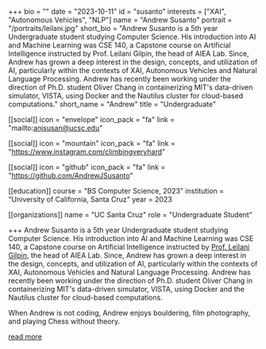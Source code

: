 +++
bio = ""
date = "2023-10-11"
id = "susanto"
interests = ["XAI", "Autonomous Vehicles", "NLP"]
name = "Andrew Susanto"
portrait = "/portraits/leilani.jpg"
short_bio = "Andrew Susanto is a 5th year Undergraduate student studying Computer Science. His introduction into AI and Machine Learning was CSE 140, a Capstone course on Artificial Intelligence instructed by Prof. Leilani Gilpin, the head of AIEA Lab. Since, Andrew has grown a deep interest in the design, concepts, and utilization of AI, particularly within the contexts of XAI, Autonomous Vehicles and Natural Language Processing. Andrew has recently been working under the direction of Ph.D. student Oliver Chang in containerizing MIT's data-driven simulator, VISTA, using Docker and the Nautilus cluster for cloud-based computations."
short_name = "Andrew"
title = "Undergraduate"

[[social]]
    icon = "envelope"
    icon_pack = "fa"
    link = "mailto:anjsusan@ucsc.edu"

[[social]]
    icon = "mountain"
    icon_pack = "fa"
    link = "https://www.instagram.com/climbingveryhard"

[[social]]
    icon = "github"
    icon_pack = "fa"
    link = "https://github.com/AndrewJSusanto"

[[education]]
    course = "BS Computer Science, 2023"
    institution = "University of California, Santa Cruz"
    year = 2023
    
[[organizations]]
    name = "UC Santa Cruz"
    role = "Undergraduate Student"

+++
Andrew Susanto is a 5th year Undergraduate student studying Computer Science. His introduction into AI and Machine Learning was CSE 140, a Capstone course on Artificial Intelligence instructed by [Prof. Leilani Gilpin](../leilani/), the head of AIEA Lab. Since, Andrew has grown a deep interest in the design, concepts, and utilization of AI, particularly within the contexts of XAI, Autonomous Vehicles and Natural Language Processing. Andrew has recently been working under the direction of Ph.D. student Oliver Chang in containerizing MIT's data-driven simulator, VISTA, using Docker and the Nautilus cluster for cloud-based computations.

When Andrew is not coding, Andrew enjoys bouldering, film photography, and playing Chess without theory.

[read more](https://www.linkedin.com/in/andrew-susanto-691a83204/)

<!-- You can write $\LaTeX$ and *Markdown* here.

# Minyae adgnoscitque fugiebat parentis ausum superos huius

## Ait erili meruisse iactatis omnibus erat

Lorem markdownum natis, ipsi ipsi aut relictus saxo comitantibus aegro amori
verba fugisse **mira mortisque leones**! Prior sui liquidissimus leve
properandum totidem studio, refert *magno*, me quibus. Sternitur discordia
summaque, si deus in undam et vulnere dirusque est felices pallam miserere
curvamine comites. Tegumenque decipit suis, poscitur una dea sumus adnuerant,
gerebat est edam plura. Armigerae Cyllenius freti vaga adeunda, rura undas,
equarum ubi non laetoque pice.

> Ultusque saltem crimine palluit virgineos deum nec pectusque oculis [que quos
> lactea](http://habenas.com/.php) quae? Animus feriendus ductae! *Theron* sua
> amans, est nulla cadavera, aquarum servavit quoque missus, hac texit videre,
> valuere est erant? -->

